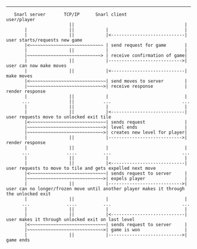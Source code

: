 ---------------------------------------------------------------------------------------------
       Snarl server       TCP/IP      Snarl client                  user/player
                            ||                                          | 
           |                ||            |                             |
           |                ||            |<----------------------------| user starts/requests new game
           |<~~~~~~~~~~~~~~~~~~~~~~~~~~~~ | send request for game       | 
           |                ||            |                             |
           |~~~~~~~~~~~~~~~~~~~~~~~~~~~~> | receive confirmation of game| 
           |                ||            |---------------------------->| user can now make moves
           |                ||            |<----------------------------| make moves
           |<~~~~~~~~~~~~~~~~~~~~~~~~~~~~~| send moves to server        |
           |~~~~~~~~~~~~~~~~~~~~~~~~~~~~~>| receive response            | render response
           |                ||            |                             |
          ...               ||           ...                           ...
           |                ||            |                             |
           |                ||            |<----------------------------| user requests move to unlocked exit tile
           |<~~~~~~~~~~~~~~~~~~~~~~~~~~~~~| sends request               | 
           |~~~~~~~~~~~~~~~~~~~~~~~~~~~~~>| level ends                  |
           |~~~~~~~~~~~~~~~~~~~~~~~~~~~~~>| creates new level for player| 
           |                ||            |---------------------------->| render response
           |                ||            |                             |
          ...              ....          ...                           ...
           |                ||            |                             |
           |                ||            |<----------------------------| user requests to move to tile and gets expelled next move
           |<~~~~~~~~~~~~~~~~~~~~~~~~~~~~~| sends request to server     |
           |~~~~~~~~~~~~~~~~~~~~~~~~~~~~~>| expels player               |
           |                ||            |---------------------------->| user can no longer/frozen move until another player makes it through the unlocked exit
           |                ||            |                             |
          ...              ....          ...                           ...
           |                ||            |                             |
           |                ||            |<----------------------------| user makes it through unlocked exit on last level
           |<~~~~~~~~~~~~~~~~~~~~~~~~~~~~~| sends request to server     |
           |~~~~~~~~~~~~~~~~~~~~~~~~~~~~~>| game is won                 |
           |                ||            |---------------------------->| game ends
           
 
